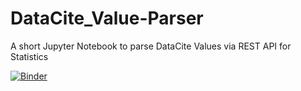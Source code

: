 # DataCite_Value-Parser
A short Jupyter Notebook to parse DataCite Values via REST API for Statistics

[![Binder](https://mybinder.org/badge_logo.svg)](https://mybinder.org/v2/gh/yvgrossmann/DataCite_Value-Parser/HEAD)
